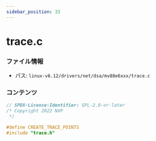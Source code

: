 ```yaml
---
sidebar_position: 33
---
```

# trace.c

### ファイル情報

- パス: `linux-v6.12/drivers/net/dsa/mv88e6xxx/trace.c`

### コンテンツ

```c
// SPDX-License-Identifier: GPL-2.0-or-later
/* Copyright 2022 NXP
 */

#define CREATE_TRACE_POINTS
#include "trace.h"

```
